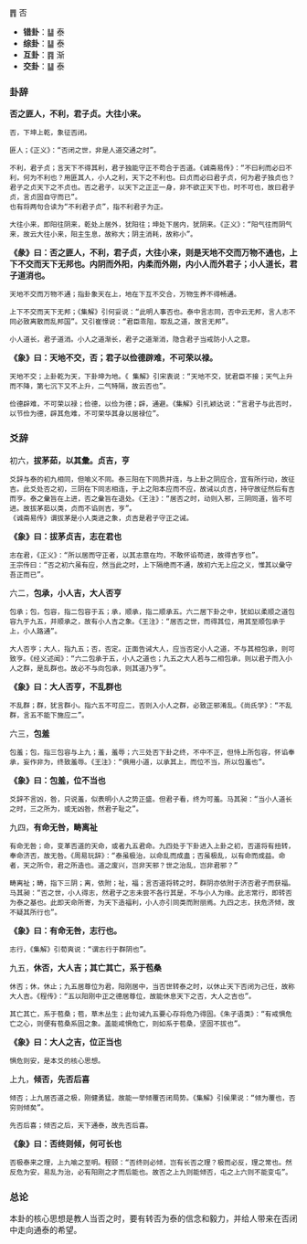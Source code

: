  ䷋ 否

+ **错卦**：䷊ 泰
+ **综卦**：䷊ 泰
+ **互卦**：䷴ 渐
+ **交卦**：䷊ 泰

### 卦辞

**否之匪人，不利，君子贞。大往小来。**

```
否，下坤上乾，象征否闭。

匪人；《正义》：“否闭之世，非是人道交通之时”。

不利，君子贞；言天下不得其利，君子独能守正不苟合于否道。《诚斋易传》：“不曰利而必曰不利，何为不利也？用匪其人，小人之利，天下之不利也。曰贞而必曰君子贞，何为君子独贞也？君子之贞天下之不贞也。否之君子，以天下之正正一身，非不欲正天下也，时不可也，故曰君子贞，言贞固自守而已”。
也有将两句合读为“不利君子贞”，指不利君子为正。

大往小来，即阳往阴来，乾处上居外，犹阳往；坤处下居内，犹阴来。《正义》：“阳气往而阴气来，故云大往小来，阳主生息，故称大；阴主消耗，故称小”。
```

**《彖》曰：否之匪人，不利，君子贞，大往小来，则是天地不交而万物不通也，上下不交而天下无邦也。内阴而外阳，内柔而外刚，内小人而外君子；小人道长，君子道消也。**

```
天地不交而万物不通；指卦象天在上，地在下互不交合，万物生养不得畅通。

上下不交而天下无邦；《集解》引何妥说：“此明人事否也。泰中言志同，否中云无邦，言人志不同必致离散而乱邦国”。又引崔憬说：“君臣乖阻，取乱之道，故言无邦”。

小人道长，君子道消。小人之道渐长，君子之道渐消，隐含君子当戒防小人之意。
```

**《象》曰：天地不交，否；君子以俭德辟难，不可荣以禄。**

```
天地不交；上卦乾为天，下卦坤为地。《 集解》引宋衷说：“天地不交，犹君臣不接；天气上升而不降，第七沉下又不上升，二气特隔，故云否也”。

俭德辟难，不可荣以禄；俭德，以俭为德；辟，通避。《集解》引孔颖达说：“言君子与此否时，以节俭为德，辟其危难，不可荣华其身以居禄位”。
```

### 爻辞

初六，**拔茅茹，以其彙。贞吉，亨**

```
爻辞与泰的初九相同，但喻义不同。泰三阳在下同质并连，与上卦之阴应合，宜有所行动，故征吉。此爻处否之初，三阴在下同志相连，于上之阳本应而不应，故诫以贞吉，持守故征然后有吉而亨。泰之彙旨在上进，否之彙旨在退处。《王注》：“居否之时，动则入邪，三阴同道，皆不可进。故拔茅茹以类，贞而不谄则吉，亨”。
《诚斋易传》谓拔茅是小人类进之象，贞吉是君子守正之诫。
```

**《象》曰：拔茅贞吉，志在君也**

```
志在君，《正义》：“所以居而守正者，以其志意在均，不敢怀谄苟进，故得吉亨也”。
王宗传曰：“否之初六虽有应，然当此之时，上下隔绝而不通，故初六无上应之义，惟其以彙守吾正而已”。
```

六二，**包承，小人吉，大人否亨**

```
包承；包，包容，指二包容于五；承，顺承，指二顺承五。六二居下卦之中，犹如以柔顺之道包容九于九五，并顺承之，故有小人吉之象。《王注》：“居否之世，而得其位，用其至顺包承于上，小人路通”。

大人否亨；大人，指九五；否，否定。正面告诫大人，应当否定小人之道，不与其相包承，则可致亨。《经义述闻》：“六二包承于五，小人之道也；九五之大人若与二相包承，则以君子而入小人之群，是乱群也。故必不与向包承，则其道乃亨”。
```

**《象》曰：大人否亨，不乱群也**

```
不乱群；群，犹言群小。指六五不可应二，否则入小人之群，必致正邪淆乱。《尚氏学》：“不乱群，言五不能下施应二”。
```

六三，**包羞**

```
包羞；包，指三包容与上九；羞，羞辱；六三处否下卦之终，不中不正，但恃上所包容，怀谄奉承，妄作非为，终致羞辱。《王注》：“俱用小道，以承其上，而位不当，所以包羞也”。
```

**《象》曰：包羞，位不当也**

```
爻辞不言凶，咎，只说羞，似表明小人之势正盛。但君子看，终为可羞。马其昶：“当小人道长之时，三之所为，或无凶咎，然君子耻之”。
```

九四，**有命无咎，畴离祉**

```
有命无咎；命，变革否道的天命，或者九五君命。九四处于下卦进入上卦之初，否道将有扭转，奉命济否，故无咎。《周易玩辞》：“泰虽极治，以命乱而成蛊；否虽极乱，以有命而成益。命者，天之所令，君之所造也。道之废兴，岂非天邪？世之治乱，岂非君邪？”

畴离祉；畴，指下三阴；离，依附；祉，福；言否道将转之时，群阴亦依附于济否君子而获福。马其昶：“否之世，小人得志，然君子之志未尝不各行其是，不与小人为缘。此志常行，即转否为泰之基也。此即天命所寄，为天下造福利，小人亦引同类而附丽焉。九四之志，扶危济倾，故不疑其所行也”。
```

**《象》曰：有命无咎，志行也。**

```
志行，《集解》引荀爽说：“谓志行于群阴也”。
```

九五，**休否，大人吉；其亡其亡，系于苞桑**

```
休否；休，休止；九五居尊位为君，阳刚居中，当否世转泰之时，以休止天下否闭为己任，故称大人吉。《程传》：“五以阳刚中正之德居尊位，故能休息天下之否，大人之吉也”。

其亡其亡，系于苞桑；苞，草木丛生；此句诫九五要心存将危乃得固。《朱子语类》：“有戒惧危亡之心，则便有苞桑系固之象。盖能戒惧危亡，则如系于苞桑，坚固不拔也”。
```

**《象》曰：大人之吉，位正当也**

```
惧危则安，是本爻的核心思想。
```

上九，**倾否，先否后喜**

```
倾否；上九居否道之极，刚健勇猛，故能一举倾覆否闭局势。《集解》引侯果说：“倾为覆也，否穷则倾矣”。

先否后喜；倾否之后，天下通泰，故先否后喜。
```

**《象》曰：否终则倾，何可长也**

```
否极泰来之理，上九喻之至明。程颐：“否终则必倾，岂有长否之理？极而必反，理之常也。然反危为安，易乱为治，必有阳刚之才而后能也。故否之上九则能倾否，屯之上六则不能变屯”。
```

### 总论

本卦的核心思想是教人当否之时，要有转否为泰的信念和毅力，并给人带来在否闭中走向通泰的希望。

                    


